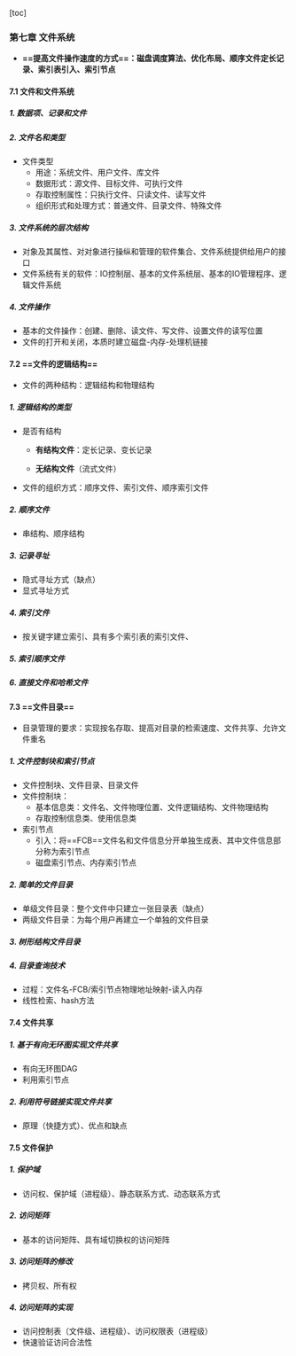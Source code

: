 [toc]

### 第七章 文件系统

* **==提高文件操作速度的方式==：磁盘调度算法、优化布局、顺序文件定长记录、索引表引入、索引节点**

#### 7.1 文件和文件系统

##### 1. 数据项、记录和文件

##### 2. 文件名和类型

* 文件类型
  * 用途：系统文件、用户文件、库文件
  * 数据形式：源文件、目标文件、可执行文件
  * 存取控制属性：只执行文件、只读文件、读写文件
  * 组织形式和处理方式：普通文件、目录文件、特殊文件

##### 3. 文件系统的层次结构

* 对象及其属性、对对象进行操纵和管理的软件集合、文件系统提供给用户的接口
* 文件系统有关的软件：IO控制层、基本的文件系统层、基本的IO管理程序、逻辑文件系统

##### 4. 文件操作

* 基本的文件操作：创建、删除、读文件、写文件、设置文件的读写位置
* 文件的打开和关闭，本质时建立磁盘-内存-处理机链接

#### 7.2 ==文件的逻辑结构==

* 文件的两种结构：逻辑结构和物理结构	

##### 1. 逻辑结构的类型

* 是否有结构

  * **有结构文件**：定长记录、变长记录

  * **无结构文件**（流式文件）

* 文件的组织方式：顺序文件、索引文件、顺序索引文件

##### 2. 顺序文件

* 串结构、顺序结构

##### 3. 记录寻址

* 隐式寻址方式（缺点）
* 显式寻址方式

##### 4. 索引文件

* 按关键字建立索引、具有多个索引表的索引文件、

##### 5. 索引顺序文件

##### 6. 直接文件和哈希文件

#### 7.3 ==文件目录==

* 目录管理的要求：实现按名存取、提高对目录的检索速度、文件共享、允许文件重名

##### 1. 文件控制块和索引节点

* 文件控制块、文件目录、目录文件
* 文件控制块：
  * 基本信息类：文件名、文件物理位置、文件逻辑结构、文件物理结构
  * 存取控制信息类、使用信息类
* 索引节点
  * 引入：将==FCB==文件名和文件信息分开单独生成表、其中文件信息部分称为索引节点
  * 磁盘索引节点、内存索引节点

##### 2. 简单的文件目录

* 单级文件目录：整个文件中只建立一张目录表（缺点）
* 两级文件目录：为每个用户再建立一个单独的文件目录

##### 3. 树形结构文件目录

##### 4. 目录查询技术

* 过程：文件名-FCB/索引节点物理地址映射-读入内存
* 线性检索、hash方法

#### 7.4 文件共享

##### 1. 基于有向无环图实现文件共享

* 有向无环图DAG
* 利用索引节点

##### 2. 利用符号链接实现文件共享

* 原理（快捷方式）、优点和缺点

#### 7.5 文件保护

##### 1. 保护域

- 访问权、保护域（进程级）、静态联系方式、动态联系方式

##### 2. 访问矩阵

* 基本的访问矩阵、具有域切换权的访问矩阵

##### 3. 访问矩阵的修改

- 拷贝权、所有权

##### 4. 访问矩阵的实现

* 访问控制表（文件级、进程级）、访问权限表（进程级）
* 快速验证访问合法性

